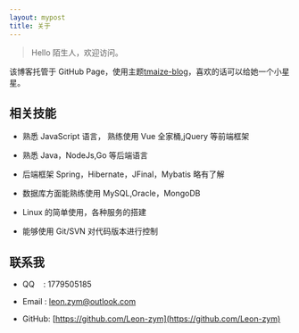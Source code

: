 ```yaml
---
layout: mypost
title: 关于
---
```


> Hello 陌生人，欢迎访问。

该博客托管于 GitHub Page，使用主题[tmaize-blog](https://github.com/TMaize/tmaize-blog)，喜欢的话可以给她一个小星星。

## 相关技能

- 熟悉 JavaScript 语言， 熟练使用 Vue 全家桶,jQuery 等前端框架

- 熟悉 Java，NodeJs,Go 等后端语言

- 后端框架 Spring，Hibernate，JFinal，Mybatis 略有了解

- 数据库方面能熟练使用 MySQL,Oracle，MongoDB

- Linux 的简单使用，各种服务的搭建

- 能够使用 Git/SVN 对代码版本进行控制

## 联系我

- QQ&nbsp;&nbsp;&nbsp;&nbsp;: 1779505185

- Email&nbsp;: [leon.zym@outlook.com](mailto:leon.zym@outlook.com)

- GitHub: [https://github.com/Leon-zym](https://github.com/Leon-zym)
